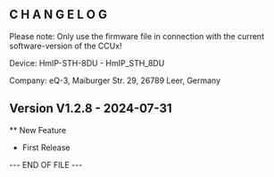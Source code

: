 ﻿C H A N G E L O G
-----------------

Please note: Only use the firmware file in connection with the current software-version of the CCUx!

Device:      HmIP-STH-8DU - HmIP_STH_8DU

Company:     eQ-3, Maiburger Str. 29, 26789 Leer, Germany



Version V1.2.8 - 2024-07-31
--------------------------------------------------------------

** New Feature
   * First Release



--- END OF FILE ---
